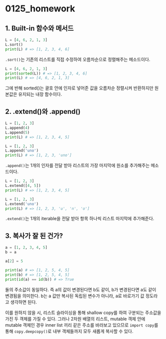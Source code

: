 # 0125_homework



## 1. Built-in 함수와 메서드

```python
L = [4, 6, 2, 1, 3]
L.sort()
print(L) # => [1, 2, 3, 4, 6]
```

`.sort()`는 기존의 리스트를 직접 수정하여 오름차순으로 정렬해주는 메소드이다.

```python
L = [4, 6, 2, 1, 3]
print(sorted(L)) # => [1, 2, 3, 4, 6]
print(L) # => [4, 6, 2, 1, 3]
```

그에 반해 sorted()는 괄호 안에 인자로 넣어준 값을 오름차순 정렬시켜 반환하지만 원본값은 유지되는 내장 함수이다.

## 2. .extend()와 .append()

```python
L = [1, 2, 3]
L.append(4)
L.append(5)
print(L) # => [1, 2, 3, 4, 5]

L = [1, 2, 3]
L.append('uno')
print(L) # => [1, 2, 3, 'uno']
```

`.append()`는 1개의 인자를 전달 받아 리스트의 가장 마지막에 원소를 추가해주는 메소드이다.

```python
L = [1, 2, 3]
L.extend([4, 5])
print(L) # => [1, 2, 3, 4, 5]

L = [1, 2, 3]
L.extend('uno')
print(L) # => [1, 2, 3, 'u', 'n', 'o']
```

`.extend()`는 1개의 iterable을 전달 받아 항목 하나씩 리스트 마지막에 추가해준다.

## 3. 복사가 잘 된 건가?

```python
a = [1, 2, 3, 4, 5]
b = a

a[2] = 5

print(a) # => [1, 2, 5, 4, 5]
print(b) # => [1, 2, 5, 4, 5]
print(id(a) == id(b)) # => True
```

둘의 주소값이 동일하다. 즉 a의 값이 변경된다면 b도 같이, b가 변경된다면 a도 같이 변경됨을 의미한다. b는 a 값만 복사된 독립된 변수가 아니라, a로 바로가기 값 정도라고 생각하면 된다.

이를 원하지 않을 시,  리스트 슬라이싱을 통해 shallow copy를 하여 구분되는 주소값을 가진 두 객체를 가질 수 있다. 그러나 2차원 배열의 리스트,  mutable 객체 안에 mutable 객체인 경우 inner list 끼리 같은 주소를 바라보고 있으므로 `import copy`를 통해 `copy.deepcopy()`로 내부 객체들까지 모두 새롭게 복사할 수 있다.